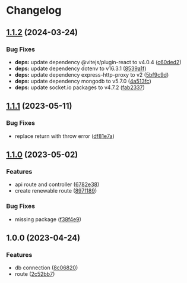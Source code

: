 # Changelog

## [1.1.2](https://github.com/TrackER-Corporation/tracker-renewable-service/compare/v1.1.1...v1.1.2) (2024-03-24)


### Bug Fixes

* **deps:** update dependency @vitejs/plugin-react to v4.0.4 ([c60ded2](https://github.com/TrackER-Corporation/tracker-renewable-service/commit/c60ded276f8d56a85f3b42679eb8653e23942374))
* **deps:** update dependency dotenv to v16.3.1 ([8539a1f](https://github.com/TrackER-Corporation/tracker-renewable-service/commit/8539a1f75a894da422ab72a887c11dd3da3f0a39))
* **deps:** update dependency express-http-proxy to v2 ([5bf9c9d](https://github.com/TrackER-Corporation/tracker-renewable-service/commit/5bf9c9d3eaacb8b6c8115cc99f15c9b6b212eaa3))
* **deps:** update dependency mongodb to v5.7.0 ([4a513fc](https://github.com/TrackER-Corporation/tracker-renewable-service/commit/4a513fc0a5a92b760553f1d80f76e1cf7b9a9be5))
* **deps:** update socket.io packages to v4.7.2 ([fab2337](https://github.com/TrackER-Corporation/tracker-renewable-service/commit/fab2337ad23e4b54c9cea4f334dfb3979ffb5716))

## [1.1.1](https://github.com/TrackER-Corporation/tracker-renewable-service/compare/v1.1.0...v1.1.1) (2023-05-11)


### Bug Fixes

* replace return with throw error ([df81e7a](https://github.com/TrackER-Corporation/tracker-renewable-service/commit/df81e7a4f57b1e84e80300ae0b0bf22474be8c15))

## [1.1.0](https://github.com/TrackER-Corporation/tracker-renewable-service/compare/v1.0.0...v1.1.0) (2023-05-02)


### Features

* api route and controller ([6782e38](https://github.com/TrackER-Corporation/tracker-renewable-service/commit/6782e38f9cdb10ecd3bbae1199c3db679e9e4d1f))
* create renewable route ([897f189](https://github.com/TrackER-Corporation/tracker-renewable-service/commit/897f1899a485dd74f477fbf4da4145bdd840c85b))


### Bug Fixes

* missing package ([f38f4e9](https://github.com/TrackER-Corporation/tracker-renewable-service/commit/f38f4e9c5d491a11e1b0965d26e5832b25774da2))

## 1.0.0 (2023-04-24)


### Features

* db connection ([8c06820](https://github.com/TrackER-Corporation/tracker-renewable-service/commit/8c06820ebd5b9b7c6c4ceea4a61441b4417e77d5))
* route ([2c52bb7](https://github.com/TrackER-Corporation/tracker-renewable-service/commit/2c52bb7de76eca30ec5e65a6713916d69f768636))
